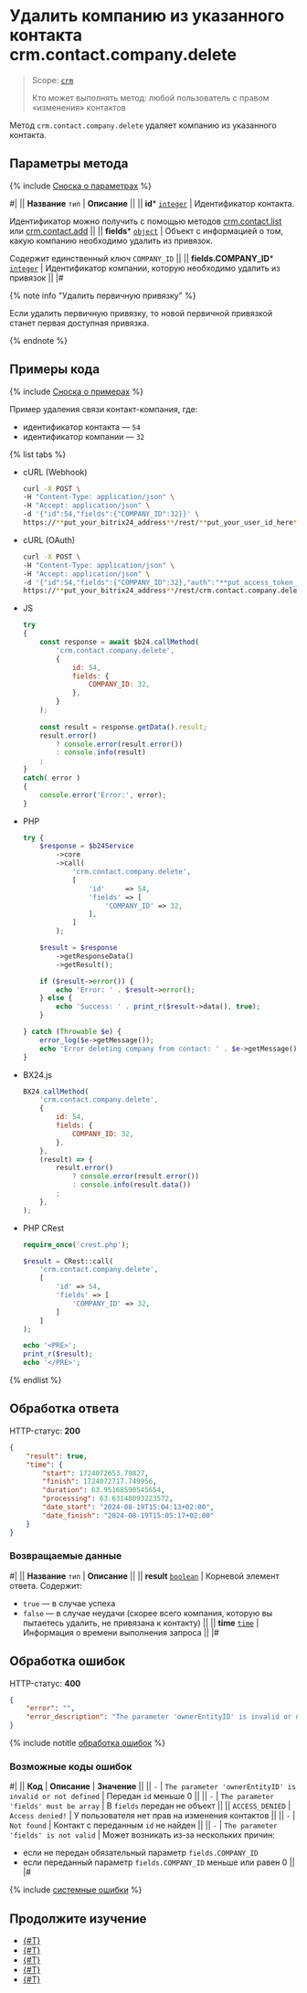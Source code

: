 # Удалить компанию из указанного контакта crm.contact.company.delete

> Scope: [`crm`](../../../scopes/permissions.md)
>
> Кто может выполнять метод: любой пользователь с правом «изменения» контактов

Метод `crm.contact.company.delete` удаляет компанию из указанного контакта.

## Параметры метода

{% include [Сноска о параметрах](../../../../_includes/required.md) %}

#|
|| **Название**
`тип` | **Описание** ||
|| **id***
[`integer`][1] | Идентификатор контакта.

Идентификатор можно получить с помощью методов [crm.contact.list](../crm-contact-list.md) или [crm.contact.add](../crm-contact-add.md) ||
|| **fields***
[`object`][1] | Объект с информацией о том, какую компанию необходимо удалить из привязок.

Содержит единственный ключ `COMPANY_ID` ||
|| **fields.COMPANY_ID***
[`integer`][1] | Идентификатор компании, которую необходимо удалить из привязок ||
|#

{% note info "Удалить первичную привязку" %}

Если удалить первичную привязку, то новой первичной привязкой станет первая доступная привязка.

{% endnote %}

## Примеры кода

{% include [Сноска о примерах](../../../../_includes/examples.md) %}

Пример удаления связи контакт-компания, где:
- идентификатор контакта — `54`
- идентификатор компании — `32`

{% list tabs %}

- cURL (Webhook)

    ```bash
    curl -X POST \
    -H "Content-Type: application/json" \
    -H "Accept: application/json" \
    -d '{"id":54,"fields":{"COMPANY_ID":32}}' \
    https://**put_your_bitrix24_address**/rest/**put_your_user_id_here**/**put_your_webbhook_here**/crm.contact.company.delete
    ```

- cURL (OAuth)

    ```bash
    curl -X POST \
    -H "Content-Type: application/json" \
    -H "Accept: application/json" \
    -d '{"id":54,"fields":{"COMPANY_ID":32},"auth":"**put_access_token_here**"}' \
    https://**put_your_bitrix24_address**/rest/crm.contact.company.delete
    ```

- JS


    ```js
    try
    {
    	const response = await $b24.callMethod(
    		'crm.contact.company.delete',
    		{
    			id: 54,
    			fields: {
    				COMPANY_ID: 32,
    			},
    		}
    	);
    	
    	const result = response.getData().result;
    	result.error()
    		? console.error(result.error())
    		: console.info(result)
    	;
    }
    catch( error )
    {
    	console.error('Error:', error);
    }
    ```

- PHP


    ```php
    try {
        $response = $b24Service
            ->core
            ->call(
                'crm.contact.company.delete',
                [
                    'id'     => 54,
                    'fields' => [
                        'COMPANY_ID' => 32,
                    ],
                ]
            );
    
        $result = $response
            ->getResponseData()
            ->getResult();
    
        if ($result->error()) {
            echo 'Error: ' . $result->error();
        } else {
            echo 'Success: ' . print_r($result->data(), true);
        }
    
    } catch (Throwable $e) {
        error_log($e->getMessage());
        echo 'Error deleting company from contact: ' . $e->getMessage();
    }
    ```

- BX24.js

    ```js
    BX24.callMethod(
        'crm.contact.company.delete',
        {
            id: 54,
            fields: {
                COMPANY_ID: 32,
            },
        },
        (result) => {
            result.error()
                ? console.error(result.error())
                : console.info(result.data())
            ;
        },
    );
    ```

- PHP CRest

    ```php
    require_once('crest.php');

    $result = CRest::call(
        'crm.contact.company.delete',
        [
            'id' => 54,
            'fields' => [
                'COMPANY_ID' => 32,
            ]
        ]
    );

    echo '<PRE>';
    print_r($result);
    echo '</PRE>';
    ```

{% endlist %}

## Обработка ответа

HTTP-статус: **200**

```json
{
    "result": true,
    "time": {
        "start": 1724072653.79827,
        "finish": 1724072717.749956,
        "duration": 63.95168590545654,
        "processing": 63.63148093223572,
        "date_start": "2024-08-19T15:04:13+02:00",
        "date_finish": "2024-08-19T15:05:17+02:00"
    }
}
```

### Возвращаемые данные

#|
|| **Название**
`тип` | **Описание** ||
|| **result**
[`boolean`][1] | Корневой элемент ответа. Содержит:
- `true` — в случае успеха
- `false` — в случае неудачи (скорее всего компания, которую вы пытаетесь удалить, не привязана к контакту)
||
|| **time**
[`time`][1] | Информация о времени выполнения запроса ||
|#

## Обработка ошибок

HTTP-статус: **400**

```json
{
    "error": "",
    "error_description": "The parameter 'ownerEntityID' is invalid or not defined."
}
```

{% include notitle [обработка ошибок](../../../../_includes/error-info.md) %}

### Возможные коды ошибок

#|
|| **Код** | **Описание** | **Значение** ||
|| `-`     | `The parameter 'ownerEntityID' is invalid or not defined` | Передан `id` меньше 0 ||
|| `-`     | `The parameter 'fields' must be array` | В `fields` передан не объект ||
|| `ACCESS_DENIED` | `Access denied!` | У пользователя нет прав на изменения контактов ||
|| `-`     | `Not found` | Контакт с переданным `id` не найден ||
|| `-`     | `The parameter 'fields' is not valid` | Может возникать из-за нескольких причин:
- если не передан обязательный параметр `fields.COMPANY_ID`
- если переданный параметр `fields.COMPANY_ID` меньше или равен 0 ||
|#

{% include [системные ошибки](../../../../_includes/system-errors.md) %}

## Продолжите изучение

- [{#T}](./crm-contact-company-add.md)
- [{#T}](./crm-contact-company-fields.md)
- [{#T}](./crm-contact-company-items-get.md)
- [{#T}](./crm-contact-company-items-set.md)
- [{#T}](./crm-contact-company-items-delete.md)

[1]: ../../../data-types.md
